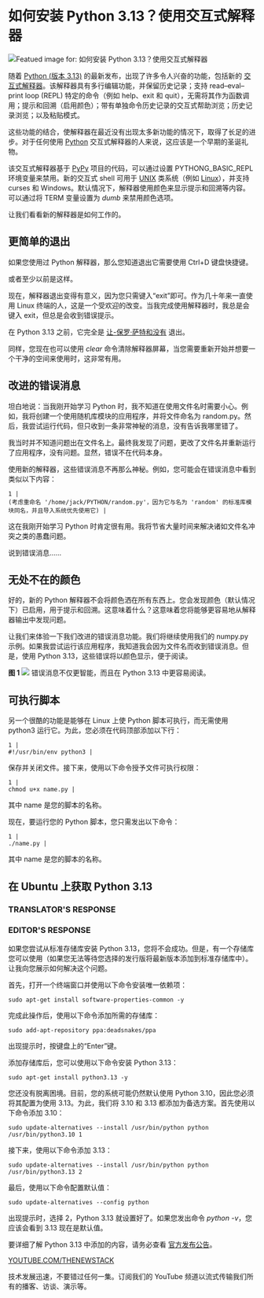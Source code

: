 # 如何安装 Python 3.13？使用交互式解释器

![Featued image for: 如何安装 Python 3.13？使用交互式解释器](https://cdn.thenewstack.io/media/2024/10/08963947-line-1644072_1280-1024x526.jpg)

随着 [Python (版本 3.13)](https://thenewstack.io/python-3-13-blazing-new-trails-in-performance-and-scale/) 的最新发布，出现了许多令人兴奋的功能，包括新的 [交互式解释器](https://docs.python.org/3/tutorial/interpreter.html)。该解释器具有多行编辑功能，并保留历史记录；支持 read–eval–print loop (REPL) 特定的命令（例如 help、exit 和 quit），无需将其作为函数调用；提示和回溯（启用颜色）；带有单独命令历史记录的交互式帮助浏览；历史记录浏览；以及粘贴模式。

这些功能的结合，使解释器在最近没有出现太多新功能的情况下，取得了长足的进步。对于任何使用 [Python](https://thenewstack.io/an-introduction-to-python-for-non-programmers/) 交互式解释器的人来说，这应该是一个早期的圣诞礼物。

该交互式解释器基于 [PyPy](https://pypy.org/) 项目的代码，可以通过设置 PYTHONG_BASIC_REPL 环境变量来禁用。新的交互式 shell 可用于 [UNIX](https://thenewstack.io/fosdem-24-can-the-unix-shell-be-improved-hell-yes/) 类系统（例如 [Linux](https://thenewstack.io/learning-linux-start-here/)），并支持 curses 和 Windows。默认情况下，解释器使用颜色来显示提示和回溯等内容。可以通过将 TERM 变量设置为 *dumb* 来禁用颜色选项。

让我们看看新的解释器是如何工作的。

## 更简单的退出

如果您使用过 Python 解释器，那么您知道退出它需要使用 Ctrl+D 键盘快捷键。

或者至少以前是这样。

现在，解释器退出变得有意义，因为您只需键入“exit”即可。作为几十年来一直使用 Linux 终端的人，这是一个受欢迎的改变。当我完成使用解释器时，我总是会键入 exit，但总是会收到错误提示。

在 Python 3.13 之前，它完全是 [让-保罗·萨特和没有](https://en.wikipedia.org/wiki/No_Exit) 退出。

同样，您现在也可以使用 *clear* 命令清除解释器屏幕，当您需要重新开始并想要一个干净的空间来使用时，这非常有用。

## 改进的错误消息

坦白地说：当我刚开始学习 Python 时，我不知道在使用文件名时需要小心。例如，我将创建一个使用随机库模块的应用程序，并将文件命名为 random.py。然后，我尝试运行代码，但只收到一条非常神秘的消息，没有告诉我哪里错了。

我当时并不知道问题出在文件名上。最终我发现了问题，更改了文件名并重新运行了应用程序，没有问题。显然，错误不在代码本身。

使用新的解释器，这些错误消息不再那么神秘。例如，您可能会在错误消息中看到类似以下内容：

```
1 |
(考虑重命名 '/home/jack/PYTHON/random.py'，因为它与名为 'random' 的标准库模块同名，并且导入系统优先使用它) |
```

这在我刚开始学习 Python 时肯定很有用。我将节省大量时间来解决诸如文件名冲突之类的愚蠢问题。

说到错误消息……

## 无处不在的颜色

好的，新的 Python 解释器不会将颜色洒在所有东西上。您会发现颜色（默认情况下）已启用，用于提示和回溯。这意味着什么？这意味着您将能够更容易地从解释器输出中发现问题。

让我们来体验一下我们改进的错误消息功能。我们将继续使用我们的 numpy.py 示例。如果我尝试运行该应用程序，我知道我会因为文件名而收到错误消息。但是，使用 Python 3.13，这些错误将以颜色显示，便于阅读。

**图 1**
![](https://cdn.thenewstack.io/media/2024/10/78d64b40-python313.jpg)
错误消息不仅更智能，而且在 Python 3.13 中更容易阅读。

## 可执行脚本

另一个很酷的功能是能够在 Linux 上使 Python 脚本可执行，而无需使用 python3 运行它。为此，您必须在代码顶部添加以下行：

```
1 |
#!/usr/bin/env python3 |
```

保存并关闭文件。接下来，使用以下命令授予文件可执行权限：

```
1 |
chmod u+x name.py |
```

其中 name 是您的脚本的名称。

现在，要运行您的 Python 脚本，您只需发出以下命令：

```
1 |
./name.py |
```

其中 name 是您的脚本的名称。

## 在 Ubuntu 上获取 Python 3.13


### TRANSLATOR'S RESPONSE

### EDITOR'S RESPONSE
如果您尝试从标准存储库安装 Python 3.13，您将不会成功。但是，有一个存储库您可以使用（如果您无法等待您选择的发行版将最新版本添加到标准存储库中）。让我向您展示如何解决这个问题。

首先，打开一个终端窗口并使用以下命令安装唯一依赖项：

```
sudo apt-get install software-properties-common -y
```

完成此操作后，使用以下命令添加所需的存储库：

```
sudo add-apt-repository ppa:deadsnakes/ppa
```

出现提示时，按键盘上的“Enter”键。

添加存储库后，您可以使用以下命令安装 Python 3.13：

```
sudo apt-get install python3.13 -y
```

您还没有脱离困境。目前，您的系统可能仍然默认使用 Python 3.10，因此您必须将其配置为使用 3.13。为此，我们将 3.10 和 3.13 都添加为备选方案。首先使用以下命令添加 3.10：

```
sudo update-alternatives --install /usr/bin/python python /usr/bin/python3.10 1
```

接下来，使用以下命令添加 3.13：

```
sudo update-alternatives --install /usr/bin/python python /usr/bin/python3.13 2
```

最后，使用以下命令配置默认值：

```
sudo update-alternatives --config python
```

出现提示时，选择 2，Python 3.13 就设置好了。如果您发出命令 *python -v*，您应该会看到 3.13 现在是默认值。

要详细了解 Python 3.13 中添加的内容，请务必查看 [官方发布公告](https://docs.python.org/3.13/whatsnew/3.13.html)。

[YOUTUBE.COM/THENEWSTACK](https://youtube.com/thenewstack?sub_confirmation=1)

技术发展迅速，不要错过任何一集。订阅我们的 YouTube 频道以流式传输我们所有的播客、访谈、演示等。